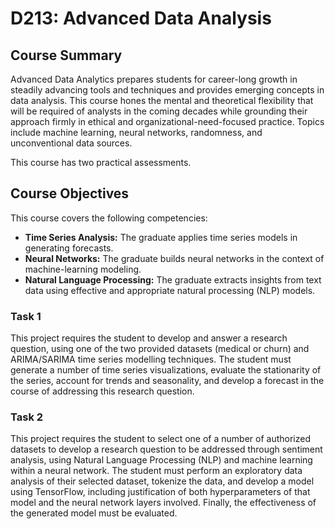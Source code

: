 # D213: Advanced Data Analysis

## Course Summary
Advanced Data Analytics prepares students for career-long growth in steadily advancing tools and techniques and provides emerging concepts in data analysis. This course hones the mental and theoretical flexibility that will be required of analysts in the coming decades while grounding their approach firmly in ethical and organizational-need-focused practice. Topics include machine learning, neural networks, randomness, and unconventional data sources.

This course has two practical assessments. 

## Course Objectives
This course covers the following competencies:
- **Time Series Analysis:** The graduate applies time series models in generating forecasts.
- **Neural Networks:** The graduate builds neural networks in the context of machine-learning modeling.
- **Natural Language Processing:** The graduate extracts insights from text data using effective and appropriate natural processing (NLP) models.


### Task 1
This project requires the student to develop and answer a research question, using one of the two provided datasets (medical or churn) and ARIMA/SARIMA time series modelling techniques. The student must generate a number of time series visualizations, evaluate the stationarity of the series, account for trends and seasonality, and develop a forecast in the course of addressing this research question. 

### Task 2
This project requires the student to select one of a number of authorized datasets to develop a research question to be addressed through sentiment analysis, using Natural Language Processing (NLP) and machine learning within a neural network. The student must perform an exploratory data analysis of their selected dataset, tokenize the data, and develop a model using TensorFlow, including justification of both hyperparameters of that model and the neural network layers involved. Finally, the effectiveness of the generated model must be evaluated. 
